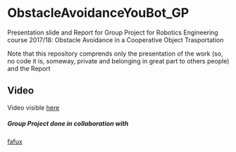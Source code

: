 # ObstacleAvoidanceYouBot_GP
Presentation slide and Report for Group Project for Robotics Engineering course 2017/18: Obstacle Avoidance in a Cooperative Object Trasportation

Note that this repository comprends only the presentation of the work (so, no code it is, someway, private and belonging in great part to others people) and the Report

## Video
Video visible [here](https://streamable.com/dyxd8)

##### Group Project done in collaboration with
[fafux](https://github.com/fafux)
